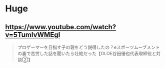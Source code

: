 # Huge

## https://www.youtube.com/watch?v=5TumlvWMEgI

> プロゲーマーを目指す子の親をどう説得したの？eスポーツムーブメントの裏で苦労した話を聞いたら壮絶だった【GLOE谷田優也代表取締役と対談②】 
